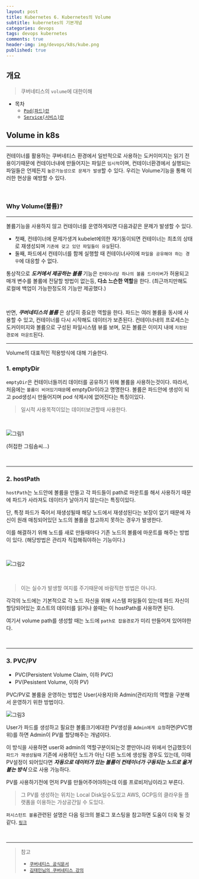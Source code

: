 ```yaml
---
layout: post
title: Kubernetes 6. Kubernetes의 Volume
subtitle: kubernetes의 기본개념
categories: devops
tags: devops kubernetes
comments: true
header-img: img/devops/k8s/kube.png
published: true
---
```


## 개요
> 쿠버네티스의 `volume`에 대한이해
  
- 목차
    - [`Pod(파드)란`](#pod파드란)
    - [`Service(서비스)란`](#service서비스란)
  
## Volume in k8s
---
컨테이너를 활용하는 쿠버네티스 환경에서 일반적으로 사용하는 도커이미지는 읽기 전용이기때문에 컨테이너내에 만들어지는 파일은 `임시적`이며, 컨테이너환경에서 실행되는 파일들은 언제든지 `높은가능성으로 문제가 발생`할 수 있다. 우리는 Volume기능을 통해 이러한 현상을 예방할 수 있다.

<br>

### Why Volume(볼륨)?

---
볼륨기능을 사용하지 않고 컨테이너를 운영하게되면 다음과같은 문제가 발생할 수 있다. 
- 첫째, 컨테이너에 문제가생겨 kubelet에의한 재기동이되면 컨테이너는 최초의 상태로 재생성되며 `기존에 갖고 있던 파일들이 유실`된다. 
- 둘째, 파드에서 컨테이너를 함께 실행할 때 컨테이너사이에 `파일을 공유해야 하는 경우`에 대응할 수 없다.


통상적으로 _**도커에서 제공하는 볼륨**_ 기능은 `컨테이너당 하나의 볼륨 드라이버`가 허용되고 매개 변수를 볼륨에 전달할 방법이 없는등, **다소 느슨한 역할**을 한다. (최근까지만해도 로컬에 백업이 가능한정도의 기능만 제공했다.) 

<br>

반면, _**쿠버네티스의 볼륨**_ 은 상당히 중요한 역할을 한다. 파드는 여러 볼륨을 동시에 사용할 수 있고, 컨테이너를 다시 시작해도 데이터가 보존된다. 컨테이너내의 프로세스는 도커이미지와 볼륨으로 구성된 파일시스템 뷰를 보며, 모든 볼륨은 이미지 내에 `지정된 경로에 마운트`된다. 


---

Volume의 대표적인 적용방식에 대해 기술한다.

### **1. emptyDir**

`emptyDir`은 컨테이너들끼리 데이터를 공유하기 위해 볼륨을 사용하는것이다. 따라서, 처음에는 `볼륨이 비어있기때문`에 emptyDir이라고 명명한다. 볼륨은 파드안에 생성이 되고 pod생성시 만들어지며 pod 삭제시에 없어진다는 특징이있다.

> 일시적 사용목적이있는 데이터보관할때 사용한다.

<br>

![그림1](https://cdn.jsdelivr.net/gh/zunoxi/zunoxi.github.io/assets/img/devops/k8s/volume/1.png)

(허접한 그림솜씨...)

<br>

---

### **2. hostPath**

`hostPath`는 노드안에 볼륨을 만들고 각 파드들이 path로 마운트를 해서 사용하기 때문에 파드가 사라져도 데이터가 날아가지 않는다는 특징이있다.

단, 특정 파드가 죽어서 재생성될때 해당 노드에서 재생성된다는 보장이 없기 때문에 자신이 원래 매칭되어있던 노드의 볼륨을 참고하지 못하는 경우가 발생한다.

이를 해결하기 위해 노드를 새로 만들때마다 기존 노드의 볼륨에 마운트를 해주는 방법이 있다. (해당방법은 관리자 직접해줘야하는 기능이다.)

<br>

![그림2](https://cdn.jsdelivr.net/gh/zunoxi/zunoxi.github.io/assets/img/devops/k8s/volume/2.png)

<br>

> 이는 실수가 발생할 여지를 주기때문에 바람직한 방법은 아니다.

각각의 노드에는 기본적으로 각 노드 자신을 위해 시스템 파일들이 있는데 파드 자신이 할당되어있는 호스트의 데이터를 읽거나 쓸때는 이 hostPath를 사용하면 된다.

여기서 volume path를 생성할 때는 노드에 `path로 잡을경로`가 미리 만들어져 있어야한다.

<br>

---

### **3. PVC/PV**

- PVC(Persistent Volume Claim, 이하 PVC)
- PV(Pesistent Volume, 이하 PV)

PVC/PV로 볼륨을 운영하는 방법은 User(사용자)와 Admin(관리자)의 역할을 구분해서 운영하기 위한 방법이다.

![그림3](https://cdn.jsdelivr.net/gh/zunoxi/zunoxi.github.io/assets/img/devops/k8s/volume/3.png)

User가 파드를 생성하고 필요한 볼륨크기에대한 PV생성을 `Admin에게 요청`하면(PVC행위)를 하면 Admin이 PV를 할당해주는 개념이다. 

이 방식을 사용하면 user와 admin의 역할구분이되는것 뿐만아니라 위에서 언급했듯이 `파드가 재생성될때` 기존에 사용하던 노드가 아닌 다른 노드에 생성될 경우도 있는데, 이때 PV설정이 되어있다면 _**자동으로 데이터가 있는 볼륨이 컨테이너가 구동되는 노드로 옮겨 붙는 방식**_ 으로 사용 가능하다.

PV를 사용하기전에 먼저 PV를 만들어주어야하는데 이를 프로비저닝이라고 부른다.

> 그 PV를 생성하는 위치는 Local Disk일수도있고 AWS, GCP등의 클라우들 플랫폼을 이용하는 가상공간일 수 도있다.

`퍼시스턴트 볼륨`관련된 설명은 다음 링크의 블로그 포스팅을 참고하면 도움이 더욱 될 것같다.
[`링크`](https://arisu1000.tistory.com/27849)



<br>

---
> 참고
> - [`쿠버네티스 공식문서`](https://kubernetes.io/ko/docs/concepts/storage/volumes/)
> - [`김태민님의 쿠버네티스 강의`](https://www.inflearn.com/course/%EC%BF%A0%EB%B2%84%EB%84%A4%ED%8B%B0%EC%8A%A4-%EA%B8%B0%EC%B4%88#)
